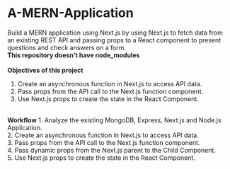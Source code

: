 # A-MERN-Application
Build a MERN application using Next.js by using Next.js to fetch data from an existing REST API and passing props to a React component to present questions and check answers on a form.<br>
<b>This repository doesn't have node_modules </b><br>
<br>
<b>Objectives of this project </b>
1. Create an asynchronous function in Next.js to access API data.<br>
2. Pass props from the API call to the Next.js function component.<br>
3. Use Next.js props to create the state in the React Component.<br>
<br>
<b>Workflow</b>
1.  Analyze the existing MongoDB, Express, Next.js and Node.js Application.<br>
2.  Create an asynchronous function in Next.js to access API data.<br>
3.  Pass props from the API call to the Next.js function component.<br>
4.  Pass dynamic props from the Next.js parent to the Child Component.<br>
5.  Use Next.js props to create the state in the React Component.<br>
